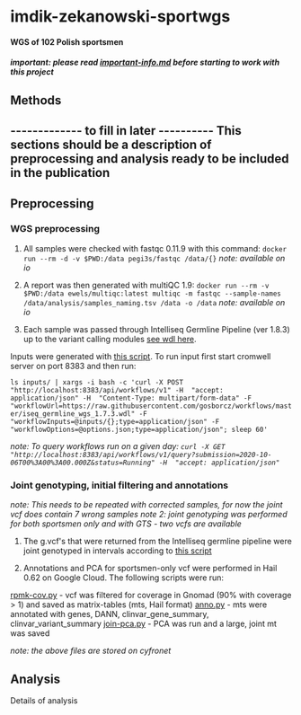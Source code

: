 # imdik-zekanowski-sportwgs
#### WGS of 102 Polish sportsmen

#### *important: please read [important-info.md](preprocessing/important-info.md) before starting to work with this project*

## Methods

------------- to fill in later ----------
This sections should be a description of preprocessing and analysis ready to be included in the publication
-----------------------------------------


## Preprocessing

### WGS preprocessing

1. All samples were checked with fastqc 0.11.9 with this command:
`docker run --rm -d -v $PWD:/data pegi3s/fastqc /data/{}`
*note: available on io*

2. A report was then generated with multiQC 1.9:
`docker run --rm -v $PWD:/data ewels/multiqc:latest multiqc -m fastqc --sample-names /data/analysis/samples_naming.tsv /data -o /data`
*note: available on io*

3. Each sample was passed through Intelliseq Germline Pipeline (ver 1.8.3) up to the variant calling modules [see wdl here](https://raw.githubusercontent.com/gosborcz/workflows/master/iseq_germline_wgs_1.8.3.wdl).

Inputs were generated with [this script](prepocressing/generate-inputs.sh). To run input first start cromwell server on port 8383 and then run:

`ls inputs/ | xargs -i bash -c 'curl -X POST "http://localhost:8383/api/workflows/v1" -H  "accept: application/json" -H  "Content-Type: multipart/form-data" -F "workflowUrl=https://raw.githubusercontent.com/gosborcz/workflows/master/iseq_germline_wgs_1.7.3.wdl" -F "workflowInputs=@inputs/{};type=application/json" -F "workflowOptions=@options.json;type=application/json"; sleep 60'`

*note: To query workflows run on a given day: `curl -X GET "http://localhost:8383/api/workflows/v1/query?submission=2020-10-06T00%3A00%3A00.000Z&status=Running" -H  "accept: application/json"`*

### Joint genotyping, initial filtering and annotations

*note: This needs to be repeated with corrected samples, for now the joint vcf does contain 7 wrong samples*
*note 2: joint genotyping was performed for both sportsmen only and with GTS - two vcfs are available*

1. The g.vcf's that were returned from the Intelliseq germline pipeline were joint genotyped in intervals according to [this script](https://github.com/ippas/imdik-zekanowski-gts/blob/master/preprocessing/joint_genotyping.md)  

2. Annotations and PCA for sportsmen-only vcf were performed in Hail 0.62 on Google Cloud. The following scripts were run:

[rpmk-cov.py](prepocressing/rpmk-cov.py) - vcf was filtered for coverage in Gnomad (90% with coverage > 1) and saved as matrix-tables (mts, Hail format)
[anno.py](prepocressing/anno.py) - mts were annotated with genes, DANN, clinvar_gene_summary, clinvar_variant_summary
[join-pca.py](preprocessing/join-pca.py) - PCA was run and a large, joint mt was saved

*note: the above files are stored on cyfronet*

## Analysis
Details of analysis
